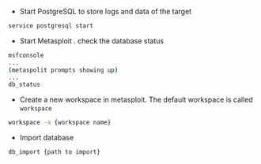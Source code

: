 - Start PostgreSQL to store logs and data of the target

```bash
service postgresql start
```

- Start Metasploit . check the database status

```bash
msfconsole
...
(metaspolit prompts showing up)
...
db_status
```

- Create a new workspace in metasploit. The default workspace is called `workspace`

```bash
workspace -a {workspace name}
```

- Import database 

```bash
db_import {path to import}
```
 